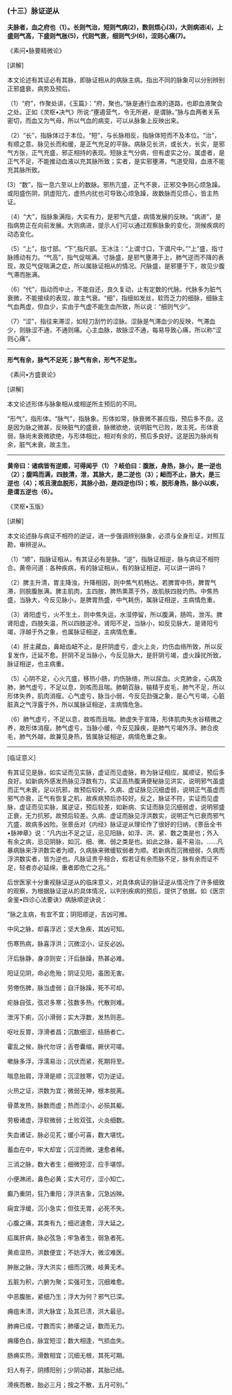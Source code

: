 ### (十三）脉证逆从

**夫脉者，血之府也（1）。长则气治，短则气病(2)，数则烦心(3)，大则病进⑷，上盛则气高，下盛则气胀(5)，代则气衰，细则气少(6)，涩则心痛(7)。**

《素问•脉要精微论》

[讲解]

本文论述有其证必有其脉，即脉证相从的病脉主病。指出不同的脉象可以分别辨别正邪盛衰，病势及预后。

（1）“府”，作聚处讲，《玉篇》：“府，聚也。”脉是通行血液的道路，也即血液聚会之处。正如《灵枢•决气》所说:“壅遏营气，令无所避，是谓脉。”脉与血两者关系密切，而血又为气母，所以气血的病变，可以从脉象上反映出来。

（2）“长”，指脉体过于本位。“短”，与长脉相反，指脉体短而不及本位。“治”，有顺之意。脉见长而和缓，是正气充足的平脉。病脉见长洪，或长大，长实，是邪气方张，正气充盛，邪正相持的表现。短脉主气分病，但有虚实之分。属虚者，是正气不足，不能推动血液以充其脉所致；实者，是实邪壅滞，气道受阻，血液不能充其脉所致。

(3）“数”，指一息六至以上的数脉。邪热亢盛，正气不衰，正邪交争则心烦急躁。或阳盛伤阴，阴虚阳亢，虚热内扰也可导致心烦急躁，故数脉而见烦心，皆主热证。

（4）“大”，指脉象满指，大实有力，是邪气亢盛，病情发展的反映。“病进”，是指病势正在向前发展。大则病进，提示人们可以通过观察脉象的变化，测候疾病的动态变化。

（5）“上”，指寸部。“下”,指尺部。王冰注：“上谓寸口，下谓尺中。”“上”盛，指寸脉搏动有力。“气高”，指气促喘满。寸脉盛，是邪气壅滞于上，肺气逆而不降的表现，故见气促喘满之症，所以属脉证相从的情况。尺脉盛，是邪壅于下，故见少腹气滞而胀满。

（6）“代”，指动而中止，不能自还，良久复动，止有定数的代脉。代脉多为脏气衰微，不能接续的表现，故主气衰。“细”，指细如发丝，软而乏力的细脉，细脉主气血两虚，但血少，实由于气虚不能生血所致，所以说：“细则气少”。

（7）“涩”，指往来滞涩，如轻刀刮竹的涩脉。涩脉是气滞血少的反映，气滞血少，则脉涩不通，不通则痛。心主血脉，故脉涩不通，每易导致心痛，所以称“涩则心痛”。

* * *

**形气有余，脉气不足死；脉气有余，形气不足生。**

《素问•方盛衰论》

[讲解]

本文论述形体与脉象相从或相逆所主预后的不同。

“形气”，指形体。“脉气”，指脉象。形体如常，脉衰微不甚应指，预后多不良。这是因为脉之微甚，反映脏气的盛衰，脉微欲绝，说明脏气已败，故主死。形体衰弱，脉尚未衰微欲绝，与形体相比，相对有余的，预后多良好。这是因为脉尚有余，脏气未衰，故主生。

* * *

**黄帝曰：诸病皆有逆顺，可得闻乎（1）？岐伯曰：腹胀，身热，脉小，是一逆也（2）；腹鸣而满，四肢清，泄，其脉大，是二逆也（3）；衄而不止，脉大，是三逆也（4）；咳且溲血脱形，其脉小劲，是四逆也(5)；咳，脱形身热，脉小以疾，是谓五逆也（6）。**

《灵枢•玉版》

[讲解]

本文论述脉与病证不相符的逆证，进一步强调辨别脉象，必须与全身形证，对照互勘，审辨逆从。

（1）“顺”，指脉证相从，有其证必有是脉。“逆”，指脉证相逆，脉与病证不相符合。黄帝问道：各种疾病，有的脉证相从，有的脉证相逆，可以讲一讲吗？

（2）脾主升清，胃主降浊，升降相因，则中焦气机畅达。若脾胃中热，脾胃气滞，则脘腹胀满。脾主肌肉，主四肢，脾热熏蒸于外，故肌肤四肢灼热。中焦热盛，当脉大，今反见脉小，是脾胃热盛，中气耗伤，属脉证相逆，主病情危重。

（3）肾阳虚亏，火不生土，则中焦失运，水湿停留，所以腹满，肠鸣，泄泻。脾肾阳虚，四肢失温，所以四肢逆冷。肾阳不足，当脉小，如反见脉大，是肾阳亏竭，浮越于外之象，也属脉证相逆，主病情危重。

（4）肝主藏血，鼻衄齿衄不止，是肝阴虚亏，虚火上炎，灼伤血络所致，所以反复发作，迁延不愈。肝阴不足当脉小，今反见脉大，是肝阴亏竭，虚火躁扰所致，脉证相逆，也主病重。

（5）心阴不足，心火亢盛，移热小肠，灼伤脉络，所以尿血。火克肺金，心病及肺，肺气虚亏，不足以息，则咳而且喘。肺朝百脉，输精于皮毛，肺气不足，所以形体失养，肌肉消瘦。心气虚亏，脉当小弱，今反见劲强之象，是心气亏竭，心脏脏真之气浮露于外，所以属脉证相逆，主病情危急。

（6）肺气虚亏，不足以息，故咳而且喘。肺虚失于宣降，形体肌肉失水谷精微之养，故形体消瘦。肺气虚亏，当脉小缓，今反见躁疾，是肺气亏竭外浮。肺合皮毛，肺气外越，故兼见身热，皆属脉证相逆，病情危重之象。

* * *

[临证意义]

有其证见是脉，如实证而见实脉，虚证而见虚脉，称为脉证相应，属顺证，预后多良好。如新病外感发热脉见浮数有力，实证高热腹满便秘脉见洪实，说明邪气虽盛而正气未衰，足以抗邪，故预后较好。久病、虚证脉见沉细虚弱，说明正气虽虚而邪气亦衰，正气有恢复之机，故疾病预后亦较好。反之，脉证不符，实证而见虚脉，虚证而见实脉，属逆证，预后较差，如新病、实证而脉见沉细弱虚，说明邪盛正衰，无力抗邪，故预后较差。久病、虚证而脉见浮洪数实，说明正气已衰而邪气亢盛，故病多凶险。张景岳对《内经》脉证逆从理论作了很好的归纳，《景岳全书•脉神章》说：“凡内出不足之证，忌见阳脉，如浮、洪、紧、数之类是也；外入有余之病，忌见阴脉，如沉、细、微、弱之类是也。如此之脉，最不易治。……凡暴病脉来浮洪数实者为顺，久病脉来微缓软弱者为顺。若新病而沉微细弱，久病而浮洪数实者，皆为逆也。凡脉证贵乎相合，假若证有余而脉不足，脉有余而证不足，轻者亦必延绵，重者即危亡之兆。”

后世医家十分重视脉证逆从的临床意义，对具体病证的脉证逆从情况作了许多细致的观察，为根据脉证逆从的具体情况，以判别疾病的预后，提供了依据。如《医宗金鉴•四诊心法要诀》病脉顺逆诀说：

“脉之主病，有宜不宜；阴阳顺逆，吉凶可推。

中风之脉，却喜浮迟；坚大急疾，其凶可知。

伤寒热病，脉喜浮洪；沉微涩小，证反必凶。

汗后脉静，身凉则安；汗后脉躁，热甚必难。

阳证见阴，命必危殆；阴证见阳，虽困无害。

劳倦伤脾，脉当虚弱；自汗脉躁，死不可却。

疟脉自弦，弦迟多寒；弦数多热，代散则难。

泄泻下痢，沉小滑弱；实大浮数，发热则恶。

呕吐反胃，浮滑者昌；沉数细涩，结肠者亡。

霍乱之候，脉代勿讶；舌卷囊缩，厥伏可嗟。

嗽脉多浮，浮濡易治；沉伏而紧，死期将至。

喘息抬肩，浮滑是顺；沉涩肢寒，切为逆证。

火热之证，洪数为宜；微弱无神，根本脱离。

骨蒸发热，脉数而虚；热而涩小，必殒其躯。

劳极诸虚，浮软微弱；土败双弦，火炎细数。

失血诸证，脉必见芤；缓小可喜，数大堪忧。

蓄血在中，牢大却宜；沉涩而微，速愈者稀。

三消之脉，数大者生；细微短涩，应手堪惊。

小便淋闭，鼻色必黄；实大可疗，涩小知亡。

癫乃重阴，狂乃重阳；浮洪吉象，沉急凶殃。

痫宜浮缓，沉小急实；但弦无胃，必死不失。

心腹之痛，其类有九；细迟速愈，浮大延之。

疝属肝病，脉必弦急；牢急者生，弱急者死。

黄疸湿热，洪数便宜；不妨浮大，微涩难医。

肿胀之脉，浮大洪实；细而沉微，岐黄无术。

五脏为积，六腑为聚；实强可生，沉细难愈。

中恶腹胀，紧细乃生；浮大为何？邪气已深。

痈疽未溃，洪大脉宜；及其已溃，洪大最忌。

肺痈已成，寸数而实；肺痿之证，数而无力。

痈痿色白，脉宜短涩；数大相逢，气损血失。

肠痈实热，滑数相宜；沉细无根，其死可期。

妇人有子，阴搏阳别；少阴动甚，其胎已结。

滑疾而散，胎必三月；按之不散，五月可别。”

